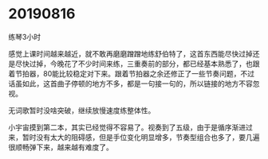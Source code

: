 # 20190816

练琴3小时

感觉上课时间越来越近，就不敢再磨磨蹭蹭地练舒伯特了，这首东西能尽快过掉还是尽快过掉，今晚花了不少时间来练，三重奏前的部分，都已经基本熟悉了，也跟着节拍器，80能比较稳定对下来。跟着节拍器之余还修正了一些节奏问题，不过话虽如此，这首曲子停顿的地方不多，都是一句接一句的，所以链接的地方不容忽视。

无词歌暂时没啥突破，继续放慢速度练整体性。

小宇宙摸到第二本，其实已经觉得不容易了。视奏到了五级，由于是循序渐进过来，暂时没有太大的阻碍感，但是手位变化明显增多，节奏型组合也多了，要几遍很顺畅弹下来，越来越有难度了。
